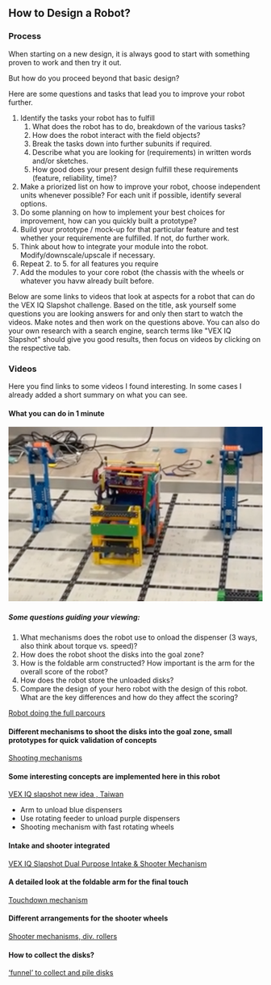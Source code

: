 ## How to Design a Robot?

### Process
When starting on a new design, it is always good to start with something proven to work and then try it out. 

But how do you proceed beyond that basic design?

Here are some questions and tasks that lead you to improve your robot further.

1. Identify the tasks your robot has to fulfill 
    1. What does the robot has to do, breakdown of the various tasks?
    2. How does the robot interact with the field objects? 
    3. Break the tasks down into further subunits if required. 
    4. Describe what you are looking for (requirements) in written words and/or sketches.
    5. How good does your present design fulfill these requirements (feature, reliability, 
time)?
2. Make a priorized list on how to improve your robot, choose independent units whenever possible? For each unit if possible, identify several options.
3. Do some planning on how to implement your best choices for improvement, how can you quickly built a prototype?
4. Build your prototype / mock-up for that particular feature and test whether your requiremente are fulfilled. If not, do further work.
5. Think about how to integrate your module into the robot. Modify/downscale/upscale if necessary.
6. Repeat 2. to 5. for all features you require
7. Add the modules to your core robot (the chassis with the wheels or whatever you havw already built before.

Below are some links to videos that look at aspects for a robot that can do the VEX IQ Slapshot challenge. Based on the title, ask yourself some
questions you are looking answers for and only then start to watch the videos. Make notes and then work on the questions above. You can also do your own research with a search engine, search terms like "VEX IQ Slapshot" should give you good results, then focus on videos by clicking on the respective tab.


### Videos

Here you find links to some videos I found interesting. In some cases I already added a short summary on what you can see.

#### What you can do in 1 minute

![Empty the Yellow Dispenser](/assets/221208-Slapshot-Yellow-Dispenser.png)

##### Some questions guiding your viewing:
1. What mechanisms does the robot use to onload the dispenser (3 ways, also think about torque vs. speed)?
2. How does the robot shoot the disks into the goal zone?
3. How is the foldable arm constructed? How important is the arm for the overall score of the robot?
4. How does the robot store the unloaded disks?
5. Compare the design of your hero robot with the design of this robot. What are the key differences and how do they affect the scoring?

[Robot doing the full parcours](https://youtu.be/6iC4Mk1JVLk)

#### Different mechanisms to shoot the disks into the goal zone, small prototypes for quick validation of concepts

[Shooting mechanisms](https://youtu.be/-InRgi0V-QA)


#### Some interesting concepts are implemented here in this robot

[VEX IQ slapshot new idea , Taiwan](https://youtu.be/ejnyE8S7IQk)
- Arm to unload blue dispensers
- Use rotating feeder to unload purple dispensers
- Shooting mechanism with fast rotating wheels

#### Intake and shooter integrated

[VEX IQ Slapshot Dual Purpose Intake & Shooter Mechanism](https://youtu.be/1LOgFoZXZL0)


#### A detailed look at the foldable arm for the final touch

[Touchdown mechanism](https://youtu.be/7Pnu3Zpb3Lw)


#### Different arrangements for the shooter wheels

[Shooter mechanisms, div. rollers](https://youtu.be/pi5CjlOsS8Q)


#### How to collect the disks?

[‘funnel’ to collect and pile disks](https://youtu.be/YpifdtbLjm8)

